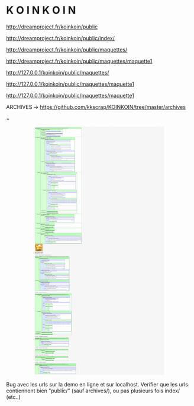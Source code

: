 <h1>K O I N K O I N</h1>

http://dreamproject.fr/koinkoin/public

http://dreamproject.fr/koinkoin/public/index/

http://dreamproject.fr/koinkoin/public/maquettes/

http://dreamproject.fr/koinkoin/public/maquettes/maquette1

http://127.0.0.1/koinkoin/public/maquettes/

http://127.0.0.1/koinkoin/public/maquettes/maquette1

http://127.0.0.1/koinkoin/public/maquettes/maquette1

ARCHIVES -> 
https://github.com/kkscrap/KOINKOIN/tree/master/archives

+<p align="center"><img src="https://github.com/kkscrap/KOINKOIN/blob/master/archives/20170803_koinkoin_screenshot_avec_resultat_xpath.jpg" width="350"/></p>
  
  Bug avec les urls sur la demo en ligne et sur localhost. Verifier que les urls contiennent bien "public/" (sauf archives/), ou pas plusieurs fois index/ (etc..)
